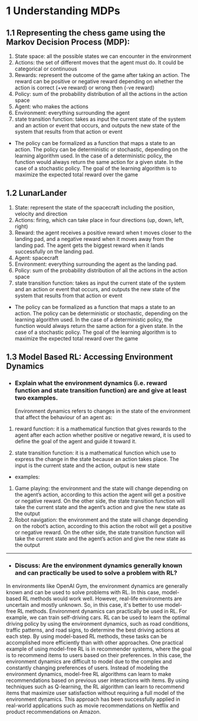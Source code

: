 # 1 Understanding MDPs
## 1.1 Representing the chess game using the Markov Decision Process (MDP):
1. State space: all the possible states we can encounter in the environment
2. Actions: the set of different moves that the agent must do. It could be categorical or
continuous
3. Rewards: represent the outcome of the game after taking an action. The reward can
be positive or negative reward depending on whether the action is correct (+ve
reward) or wrong then (-ve reward)
4. Policy: sum of the probability distribution of all the actions in the action space
5. Agent: who makes the actions
6. Environment: everything surrounding the agent
7. state transition function: takes as input the current state of the system and an action
or event that occurs, and outputs the new state of the system that results from that
action or event

- The policy can be formalized as a function that maps a state to an action. The policy
can be deterministic or stochastic, depending on the learning algorithm used. In the
case of a deterministic policy, the function would always return the same action for a
given state. In the case of a stochastic policy. The goal of the learning algorithm is to
maximize the expected total reward over the game

## 1.2 LunarLander
1. State: represent the state of the spacecraft including the position, velocity and
direction
2. Actions: firing, which can take place in four directions (up, down, left, right)
3. Reward: the agent receives a positive reward when t moves closer to the landing
pad, and a negative reward when it moves away from the landing pad. The agent
gets the biggest reward when it lands successfully on the landing pad.
4. Agent: spacecraft
5. Environment: everything surrounding the agent as the landing pad.
6. Policy: sum of the probability distribution of all the actions in the action space
7. state transition function: takes as input the current state of the system and an action
or event that occurs, and outputs the new state of the system that results from that
action or event

- The policy can be formalized as a function that maps a state to an action. The policy
can be deterministic or stochastic, depending on the learning algorithm used. In the
case of a deterministic policy, the function would always return the same action for a
given state. In the case of a stochastic policy. The goal of the learning algorithm is to
maximize the expected total reward over the game

## 1.3 Model Based RL: Accessing Environment Dynamics

- ### Explain what the environment dynamics (i.e. reward function and state transition function) are and give at least two examples.
    Environment dynamics refers to changes in the state of the environment that affect the behaviour of an agent as:
1. reward function: it is a mathematical function that gives rewards to the agent after each
action whether positive or negative reward, it is used to define the goal of the agent and
guide it toward it.

2. state transition function: it is a mathematical function which use to express the change in
the state because an action takes place. The input is the current state and the action, output
is new state
- examples:
1. Game playing: the environment and the state will change depending on the agent’s
action, according to this action the agent will get a positive or negative reward. On the other
side, the state transition function will take the current state and the agent’s action and give
the new state as the output
2. Robot navigation: the environment and the state will change depending on the robot’s
action, according to this action the robot will get a positive or negative reward. On the other
side, the state transition function will take the current state and the agent’s action and give
the new state as the output
---

- ### Discuss: Are the environment dynamics generally known and can practically be used to solve a problem with RL?
In environments like OpenAI Gym, the environment dynamics are generally known and can be used to solve problems with RL. In this case, model-based RL methods would work well. However, real-life environments are uncertain and mostly unknown. So, in this case, it's better to use model-free RL methods. Environment dynamics can practically be used in RL. For example, we can train self-driving cars. RL can be used to learn the optimal driving policy by using the environment dynamics, such as road conditions, traffic patterns, and road signs, to determine the best driving actions at each step. By using model-based RL methods, these tasks can be accomplished more efficiently than with other approaches. One practical example of using model-free RL is in recommender systems, where the goal is to recommend items to users based on their preferences. In this case, the environment dynamics are difficult to model due to the complex and constantly changing preferences of users. Instead of modeling the environment dynamics, model-free RL algorithms can learn to make recommendations based on previous user interactions with items. By using techniques such as Q-learning, the RL algorithm can learn to recommend items that maximize user satisfaction without requiring a full model of the environment dynamics. This approach has been successfully applied in real-world applications such as movie recommendations on Netflix and product recommendations on Amazon.